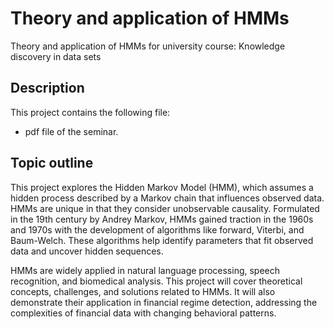 # Theory and application of HMMs
Theory and application of HMMs for university course: Knowledge discovery in data sets

## Description
This project contains the following file:
* pdf file of the seminar.

## Topic outline
This project explores the Hidden Markov Model (HMM), which assumes a hidden process described by a Markov chain that influences observed data. HMMs are unique in that they consider unobservable causality. Formulated in the 19th century by Andrey Markov, HMMs gained traction in the 1960s and 1970s with the development of algorithms like forward, Viterbi, and Baum-Welch. These algorithms help identify parameters that fit observed data and uncover hidden sequences.

HMMs are widely applied in natural language processing, speech recognition, and biomedical analysis. This project will cover theoretical concepts, challenges, and solutions related to HMMs. It will also demonstrate their application in financial regime detection, addressing the complexities of financial data with changing behavioral patterns.
